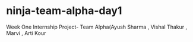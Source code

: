 # ninja-team-alpha-day1
Week One Internship Project- Team Alpha(Ayush Sharma , Vishal Thakur , Marvi , Arti Kour
